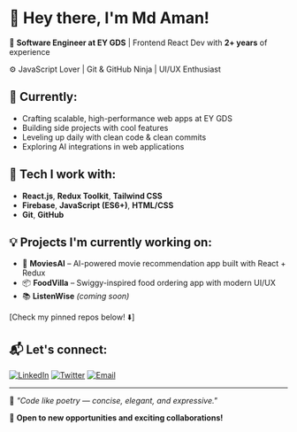 # 👋 Hey there, I'm Md Aman!

🎯 **Software Engineer at EY GDS** | Frontend React Dev with **2+ years** of experience

⚙️ JavaScript Lover | Git & GitHub Ninja | UI/UX Enthusiast

## 🚀 Currently:
* Crafting scalable, high-performance web apps at EY GDS
* Building side projects with cool features
* Leveling up daily with clean code & clean commits
* Exploring AI integrations in web applications

## 🧠 Tech I work with:
* **React.js**, **Redux Toolkit**, **Tailwind CSS**
* **Firebase**, **JavaScript (ES6+)**, **HTML/CSS**
* **Git**, **GitHub**

## 💡 Projects I'm currently working on:
* 🍿 **MoviesAI** – AI-powered movie recommendation app built with React + Redux
* 📦 **FoodVilla** – Swiggy-inspired food ordering app with modern UI/UX
* 📚 **ListenWise** *(coming soon)* 

[Check my pinned repos below! ⬇️]


## 📬 Let's connect:
[![LinkedIn](https://img.shields.io/badge/LinkedIn-0077B5?style=for-the-badge&logo=linkedin&logoColor=white)](https://www.linkedin.com/in/md-aman0109/)
[![Twitter](https://img.shields.io/badge/Twitter-1DA1F2?style=for-the-badge&logo=twitter&logoColor=white)](https://x.com/md_aman0109)
[![Email](https://img.shields.io/badge/Email-D14836?style=for-the-badge&logo=gmail&logoColor=white)](mailto:aman.md0109@gmail.com)

---

💭 *"Code like poetry — concise, elegant, and expressive."*

🌟 **Open to new opportunities and exciting collaborations!**
